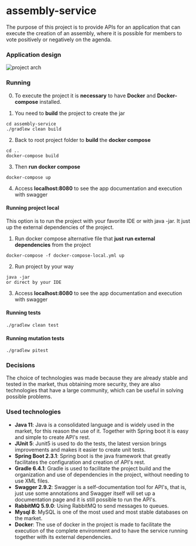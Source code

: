 # assembly-service
The purpose of this project is to provide APIs for an application that can execute the creation of an assembly, where it is possible for members to vote positively or negatively on the agenda.

### Application design
![project arch](https://i.imgur.com/jTsr8QQ.png)

### Running

0. To execute the project it is **necessary** to have **Docker** and **Docker-compose** installed.

1. You need to **build** the project to create the jar
```
cd assembly-service
./gradlew clean build
```
2. Back to root project folder to **build** the **docker compose**
```
cd ..
docker-compose build
```
3. Then **run docker compose**
```
docker-compose up
```
4. Access **localhost:8080** to see the app documentation and execution with swagger


#### Running project local
This option is to run the project with your favorite IDE or with java -jar. It just up the external dependencies of the project.

1. Run docker compose alternative file that **just run external dependencies** from the project
```
docker-compose -f docker-compose-local.yml up
```
2. Run project by your way
```
java -jar 
or direct by your IDE
```
3. Access **localhost:8080** to see the app documentation and execution with swagger

#### Running tests
```
./gradlew clean test 
```
#### Running mutation tests
```
./gradlew pitest 
```

### Decisions
The choice of technologies was made because they are already stable and tested in the market, thus obtaining more security, they are also technologies that have a large community, which can be useful in solving possible problems.

### Used technologies
- **Java 11**: Java is a consolidated language and is widely used in the market, for this reason the use of it. Together with Spring boot it is easy and simple to create API's rest.
- **JUnit 5**: Junit5 is used to do the tests, the latest version brings improvements and makes it easier to create unit tests.
- **Spring Boot 2.3.1**: Spring boot is the java framework that greatly facilitates the configuration and creation of API's rest.
- **Gradle 6.4.1**: Gradle is used to facilitate the project build and the organization and use of dependencies in the project, without needing to use XML files.
- **Swagger 2.9.2**: Swagger is a self-documentation tool for API's, that is, just use some annotations and Swagger itself will set up a documentation page and it is still possible to run the API's.
- **RabbitMQ 5.9.0**: Using RabbitMQ to send messages to queues.
- **Mysql 8**: MySQL is one of the most used and most stable databases on the market.
- **Docker**: The use of docker in the project is made to facilitate the execution of the complete environment and to have the service running together with its external dependencies.